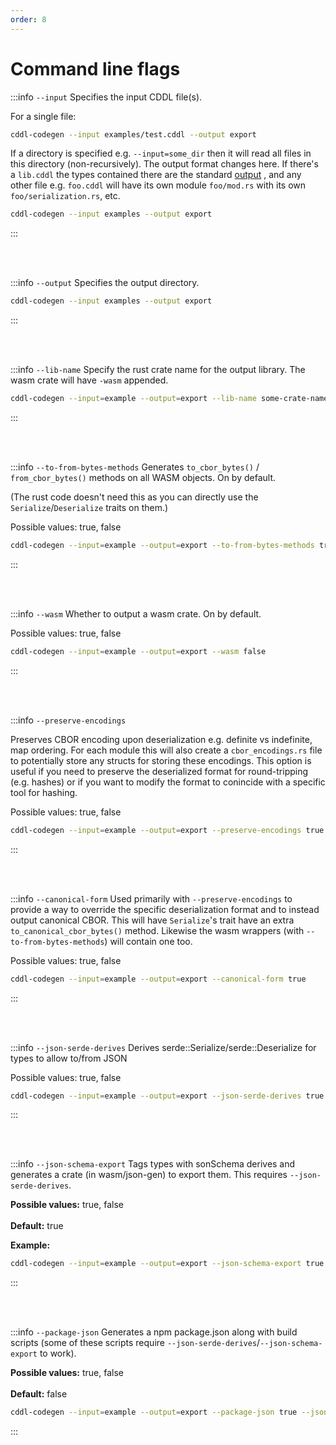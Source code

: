 ```yaml
---
order: 8
---
```



# Command line flags

:::info `--input`
Specifies the input CDDL file(s).

For a single file:
```bash
cddl-codegen --input examples/test.cddl --output export
```


If a directory is specified e.g. `--input=some_dir` then it will read all files in this directory (non-recursively). 
The output format changes here. If there's a `lib.cddl` the types contained there are the standard [output](output_format.mdx) , and any other file e.g. `foo.cddl` will have its own module `foo/mod.rs` with its own `foo/serialization.rs`, etc.

```bash
cddl-codegen --input examples --output export
```
:::

<br/><br/>


:::info `--output`
Specifies the output directory.

```bash
cddl-codegen --input examples --output export
```


:::

<br/><br/>


:::info `--lib-name`
Specify the rust crate name for the output library. The wasm crate will have `-wasm` appended.

  ```bash
  cddl-codegen --input=example --output=export --lib-name some-crate-name
  ```
:::

<br/><br/>


:::info `--to-from-bytes-methods`
Generates `to_cbor_bytes()` / `from_cbor_bytes()` methods on all WASM objects. On by default.

(The rust code doesn't need this as you can directly use the `Serialize`/`Deserialize` traits on them.)  
      
Possible values: true, false
```bash
cddl-codegen --input=example --output=export --to-from-bytes-methods true
```
:::

<br/><br/>


:::info `--wasm`
Whether to output a wasm crate. On by default.  

Possible values: true, false
```bash
cddl-codegen --input=example --output=export --wasm false
```
:::

<br/><br/>

:::info `--preserve-encodings` 

Preserves CBOR encoding upon deserialization e.g. definite vs indefinite, map ordering. For each module this will also create a `cbor_encodings.rs` file to potentially store any structs for storing these encodings. This option is useful if you need to preserve the deserialized format for round-tripping (e.g. hashes) or if you want to modify the format to conincide with a specific tool for hashing.

Possible values: true, false
```bash
cddl-codegen --input=example --output=export --preserve-encodings true
```
:::

<br/><br/>


:::info `--canonical-form` 
Used primarily with `--preserve-encodings` to provide a way to override the specific deserialization format and to instead output canonical CBOR. This will have `Serialize`'s trait have an extra `to_canonical_cbor_bytes()` method. Likewise the wasm wrappers (with `--to-from-bytes-methods`) will contain one too.

Possible values: true, false
```bash
cddl-codegen --input=example --output=export --canonical-form true
```
:::

<br/><br/>

:::info `--json-serde-derives` 
Derives serde::Serialize/serde::Deserialize for types to allow to/from JSON

Possible values: true, false
```bash
cddl-codegen --input=example --output=export --json-serde-derives true
```
:::

<br/><br/>

:::info `--json-schema-export`
Tags types with sonSchema derives and generates a crate (in wasm/json-gen) to export them. This requires `--json-serde-derives`.

**Possible values:**  true, false<br></br>
**Default:** true

**Example:**
```bash
cddl-codegen --input=example --output=export --json-schema-export true
```
:::

<br/><br/>


:::info `--package-json`
Generates a npm package.json along with build scripts (some of these scripts require `--json-serde-derives`/`--json-schema-export` to work).

**Possible values:** true, false<br></br>
**Default:** false
```bash
cddl-codegen --input=example --output=export --package-json true --json-schema-export true
```
:::